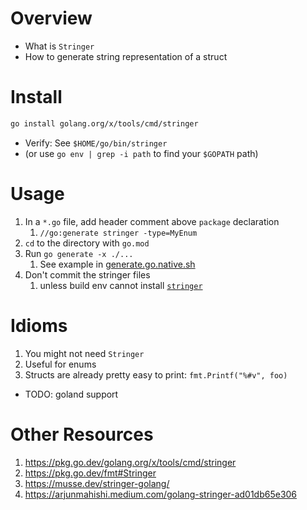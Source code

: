 # Overview
- What is `Stringer`
- How to generate string representation of a struct


# Install
```sh
go install golang.org/x/tools/cmd/stringer
```
- Verify: See `$HOME/go/bin/stringer`
- (or use `go env | grep -i path` to find your `$GOPATH` path)


# Usage
1. In a `*.go` file, add header comment above `package` declaration
    1. `//go:generate stringer -type=MyEnum`
1. `cd` to the directory with `go.mod`
1. Run `go generate -x ./...`
    1. See example in [generate.go.native.sh](../bash/examples/generate.go.native.sh)
1. Don't commit the stringer files
    1. unless build env cannot install [`stringer`](https://pkg.go.dev/golang.org/x/tools/cmd/stringer)


# Idioms
1. You might not need `Stringer`
1. Useful for enums
1. Structs are already pretty easy to print: `fmt.Printf("%#v", foo)`


- TODO: goland support

# Other Resources
1. https://pkg.go.dev/golang.org/x/tools/cmd/stringer
1. https://pkg.go.dev/fmt#Stringer
1. https://musse.dev/stringer-golang/
1. https://arjunmahishi.medium.com/golang-stringer-ad01db65e306
